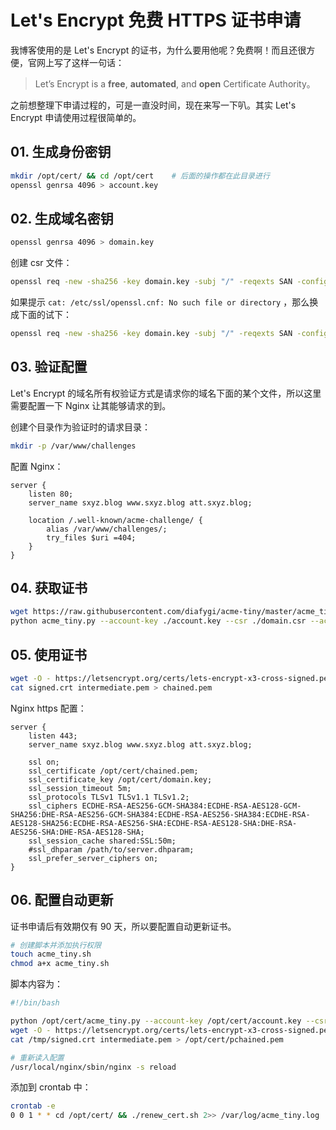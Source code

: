 # Let's Encrypt 免费 HTTPS 证书申请

我博客使用的是 Let's Encrypt 的证书，为什么要用他呢？免费啊！而且还很方便，官网上写了这样一句话：

> Let’s Encrypt is a **free**, **automated**, and **open** Certificate Authority。

之前想整理下申请过程的，可是一直没时间，现在来写一下叭。其实 Let's Encrypt 申请使用过程很简单的。



## 01. 生成身份密钥

```bash
mkdir /opt/cert/ && cd /opt/cert    # 后面的操作都在此目录进行
openssl genrsa 4096 > account.key
```



## 02. 生成域名密钥

```bash
openssl genrsa 4096 > domain.key
```

创建 csr 文件：

```bash
openssl req -new -sha256 -key domain.key -subj "/" -reqexts SAN -config <(cat /etc/ssl/openssl.cnf <(printf "[SAN]\nsubjectAltName=DNS:sxyz.blog,DNS:www.sxyz.blog,DNS:att.sxyz.blog")) > domain.csr
```

如果提示 `cat: /etc/ssl/openssl.cnf: No such file or directory` ，那么换成下面的试下：

```bash
openssl req -new -sha256 -key domain.key -subj "/" -reqexts SAN -config <(cat /etc/pki/tls/openssl.cnf <(printf "[SAN]\nsubjectAltName=DNS:sxyz.blog,DNS:www.sxyz.blog,DNS:att.sxyz.blog")) > domain.csr
```



## 03. 验证配置

Let's Encrypt 的域名所有权验证方式是请求你的域名下面的某个文件，所以这里需要配置一下 Nginx 让其能够请求的到。

创建个目录作为验证时的请求目录：

```bash
mkdir -p /var/www/challenges
```

配置 Nginx：

```nginx
server {
    listen 80;
    server_name sxyz.blog www.sxyz.blog att.sxyz.blog;

    location /.well-known/acme-challenge/ {
        alias /var/www/challenges/;
        try_files $uri =404;
    }
}
```



## 04. 获取证书

```bash
wget https://raw.githubusercontent.com/diafygi/acme-tiny/master/acme_tiny.py
python acme_tiny.py --account-key ./account.key --csr ./domain.csr --acme-dir /var/www/challenges/ > ./signed.crt
```



## 05. 使用证书

```bash
wget -O - https://letsencrypt.org/certs/lets-encrypt-x3-cross-signed.pem > intermediate.pem
cat signed.crt intermediate.pem > chained.pem
```

Nginx https 配置：

```nginx
server {
    listen 443;
    server_name sxyz.blog www.sxyz.blog att.sxyz.blog;

    ssl on;
    ssl_certificate /opt/cert/chained.pem;
    ssl_certificate_key /opt/cert/domain.key;
    ssl_session_timeout 5m;
    ssl_protocols TLSv1 TLSv1.1 TLSv1.2;
    ssl_ciphers ECDHE-RSA-AES256-GCM-SHA384:ECDHE-RSA-AES128-GCM-SHA256:DHE-RSA-AES256-GCM-SHA384:ECDHE-RSA-AES256-SHA384:ECDHE-RSA-AES128-SHA256:ECDHE-RSA-AES256-SHA:ECDHE-RSA-AES128-SHA:DHE-RSA-AES256-SHA:DHE-RSA-AES128-SHA;
    ssl_session_cache shared:SSL:50m;
    #ssl_dhparam /path/to/server.dhparam;
    ssl_prefer_server_ciphers on;
}
```



## 06. 配置自动更新

证书申请后有效期仅有 90 天，所以要配置自动更新证书。

```bash
# 创建脚本并添加执行权限
touch acme_tiny.sh
chmod a+x acme_tiny.sh
```

脚本内容为：

```bash
#!/bin/bash

python /opt/cert/acme_tiny.py --account-key /opt/cert/account.key --csr /opt/cert/domain.csr --acme-dir /var/www/challenges/ > /tmp/signed.crt || exit
wget -O - https://letsencrypt.org/certs/lets-encrypt-x3-cross-signed.pem > intermediate.pem
cat /tmp/signed.crt intermediate.pem > /opt/cert/pchained.pem

# 重新读入配置
/usr/local/nginx/sbin/nginx -s reload
```

添加到 crontab 中：

```bash
crontab -e
0 0 1 * * cd /opt/cert/ && ./renew_cert.sh 2>> /var/log/acme_tiny.log
```

